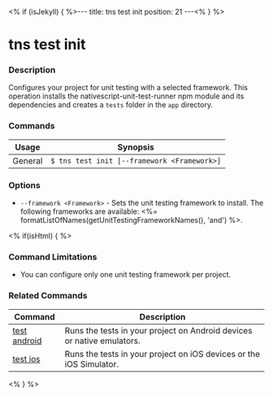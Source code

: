 <% if (isJekyll) { %>---
title: tns test init
position: 21
---<% } %>

# tns test init

### Description

Configures your project for unit testing with a selected framework. This operation installs the nativescript-unit-test-runner npm module and its dependencies and creates a `tests` folder in the `app` directory.

### Commands

Usage | Synopsis
------|-------
General | `$ tns test init [--framework <Framework>]`

### Options

* `--framework <Framework>` - Sets the unit testing framework to install. The following frameworks are available: <%= formatListOfNames(getUnitTestingFrameworkNames(), 'and') %>.

<% if(isHtml) { %>

### Command Limitations

* You can configure only one unit testing framework per project.

### Related Commands

Command | Description
--------|------------
[test android](test-android.html) | Runs the tests in your project on Android devices or native emulators. 
[test ios](test-ios.html) | Runs the tests in your project on iOS devices or the iOS Simulator.
<% } %>